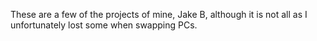 These are a few of the projects of mine, Jake B, although it is not all as I unfortunately lost some when swapping PCs.
